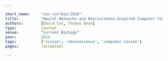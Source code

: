 ```yaml
---

short_name:     "cox_currbio:2014"
title:          "Neural Networks and Neuroscience-Inspired Computer Vision"
authors:        [David Cox, Thomas Dean]
type:           journal
venue:          "Current Biology"
year:           2014
tags:           ['vision', 'neuroscience', 'computer vision']
pages:			(accepted)

---
```

